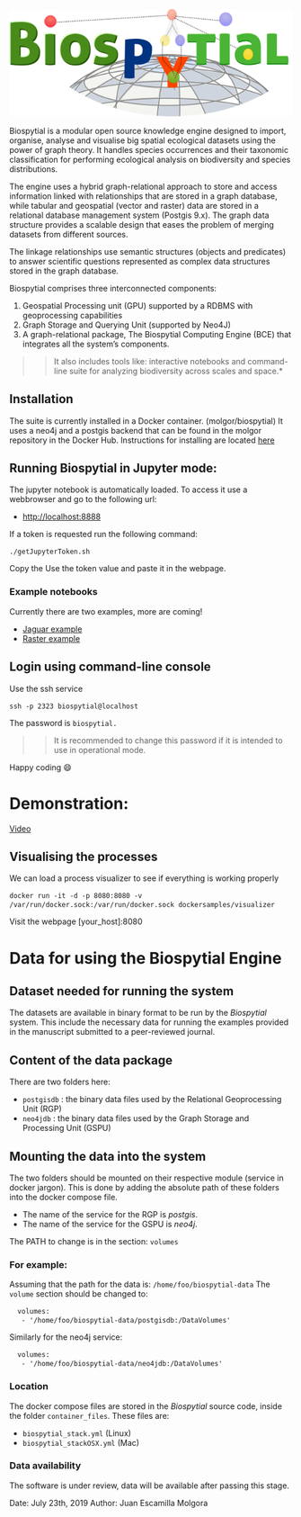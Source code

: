 ﻿![Biospytial logo](biospytial.png)

Biospytial is a modular open source knowledge engine designed to import, organise, analyse and visualise big spatial ecological datasets using the power of graph theory. 
It handles species occurrences and their taxonomic classification for performing ecological analysis on biodiversity and species distributions.

The engine uses a hybrid graph-relational approach to store and access information linked with relationships that are stored in a graph database, while tabular and geospatial (vector and raster) data are stored in a relational database management system (Postgis 9.x). 
The graph data structure provides a scalable design that eases the problem of merging datasets from different sources.

The linkage relationships use semantic structures (objects and predicates) to answer scientific questions represented as complex data structures stored in the graph database.

Biospytial comprises three interconnected components:

1. Geospatial Processing unit (GPU) supported by a RDBMS with geoprocessing capabilities
2. Graph Storage and Querying Unit (supported by Neo4J)
3. A graph-relational package, The Biospytial Computing Engine (BCE) that integrates all the system’s components. 

>> It also includes tools like: interactive notebooks and command-line suite for analyzing biodiversity across scales and space.*

## Installation
The suite is currently installed in a Docker container. (molgor/biospytial)
It uses a neo4j and a postgis backend that can be found in the molgor repository in the Docker Hub.
Instructions for installing are located [here](HOW_TO_INSTALL.md)

## Running Biospytial in Jupyter mode:
The jupyter notebook is automatically loaded. To access it use a webbrowser and go to the following url:

  * [http://localhost:8888](http://localhost:8888)

If a token is requested run the following command:

```
./getJupyterToken.sh
```
Copy the 
Use the token value and paste it in the webpage.

### Example notebooks
Currently there are two examples, more are coming!

* [Jaguar example](http://localhost:8888/notebooks/examples/%5BOfficial%20Demo%5DCo-ocurrences_Jaguar.ipynb)
* [Raster example](http://localhost:8888/notebooks/examples/Basic%20Raster%20Tools%20in%20Biospytial.ipynb)


## Login using command-line console
Use the ssh service

```
ssh -p 2323 biospytial@localhost 
```
The password is `biospytial.`

>> It is recommended to change this password if it is intended to use in operational mode.

Happy coding :smile:


# Demonstration:
[Video](https://www.youtube.com/watch?v=C96ZiHAODSE)



## Visualising the processes
We can load a process visualizer to see if everything is working properly

```
docker run -it -d -p 8080:8080 -v /var/run/docker.sock:/var/run/docker.sock dockersamples/visualizer
```
Visit the webpage [your_host]:8080

# Data for using the Biospytial Engine

## Dataset needed for running the system
The datasets are available in  binary format to be run by the *Biospytial* system.
This include the necessary data for running the examples provided in the manuscript 
submitted to a peer-reviewed journal. 


## Content of the data package
There are two folders here:
* `postgisdb` : the binary data files used by the Relational Geoprocessing Unit (RGP) 
* `neo4jdb` : the binary data files used by the Graph Storage and Processing Unit (GSPU)

## Mounting the data into the system 
The two folders should be mounted on their respective module (service in docker jargon).
This is done by adding the absolute path of these folders into the docker compose file.

* The name of the service for the RGP is *postgis*. 
* The name of the service for the GSPU is *neo4j*.

The PATH to change is in the section: `volumes`

### For example:
Assuming that the path for the data is:
`/home/foo/biospytial-data`
The `volume` section should be changed to:

```
  volumes:
   - '/home/foo/biospytial-data/postgisdb:/DataVolumes'
```

Similarly for the neo4j service:

```
  volumes:
   - '/home/foo/biospytial-data/neo4jdb:/DataVolumes'
```

### Location
The docker compose files are stored in the *Biospytial* source code, inside the folder `container_files`. 
These files are:

* `biospytial_stack.yml` (Linux) 
* `biospytial_stackOSX.yml` (Mac) 

### Data availability
The software is under review, data will be available after passing this stage.


Date: July 23th, 2019
Author: Juan Escamilla Molgora



